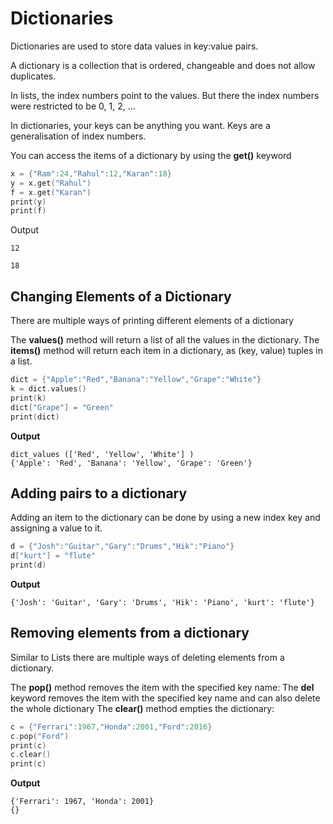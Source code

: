 # Dictionaries 

Dictionaries are used to store data values in key:value pairs.


A dictionary is a collection that is ordered, changeable and does not allow duplicates.



In lists, the index numbers point to the values. But there the index numbers were restricted to be 0, 1, 2, ...



In dictionaries, your keys can be anything you want. Keys are a generalisation of index numbers.





You can access the items of a dictionary by using the **get()** keyword






```c
x = {"Ram":24,"Rahul":12,"Karan":18}
y = x.get("Rahul")
f = x.get("Karan")
print(y)
print(f)
```

Output
```
12

18
```


## Changing Elements of a Dictionary


There are multiple ways of printing different elements of a dictionary

The **values()** method will return a list of all the values in the dictionary.
The **items()** method will return each item in a dictionary, as (key, value) tuples in a list.



```c
dict = {"Apple":"Red","Banana":"Yellow","Grape":"White"}
k = dict.values()
print(k)
dict["Grape"] = "Green"
print(dict)
```

**Output**

```
dict_values (['Red', 'Yellow', 'White'] )
{'Apple': 'Red', 'Banana': 'Yellow', 'Grape': 'Green'}

```



## Adding pairs to a dictionary

Adding an item to the dictionary can be done by using a new index key and assigning a value to it. 


```c
d = {"Josh":"Guitar","Gary":"Drums","Hik":"Piano"}
d["kurt"] = "flute"
print(d)
```

**Output**

```
{'Josh': 'Guitar', 'Gary': 'Drums', 'Hik': 'Piano', 'kurt': 'flute'}
```



## Removing elements from a dictionary

Similar to Lists there are multiple ways of deleting elements from a dictionary.

The **pop()** method removes the item with the specified key name:
The **del** keyword removes the item with the specified key name and can also delete the whole dictionary
The **clear()** method empties the dictionary:


```c
c = {"Ferrari":1967,"Honda":2001,"Ford":2016}
c.pop("Ford")
print(c)
c.clear()
print(c)
```


**Output**

```
{'Ferrari': 1967, 'Honda': 2001}
{}
```


